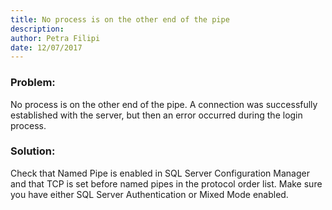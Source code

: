 ```yaml
---
title: No process is on the other end of the pipe
description: 
author: Petra Filipi
date: 12/07/2017
---
```


### Problem:
No process is on the other end of the pipe. A connection was successfully established with the server, but then an error occurred during the login process.

### Solution:
Check that Named Pipe is enabled in SQL Server Configuration Manager and that TCP is set before named pipes in the protocol order list. Make sure you have either SQL Server Authentication or Mixed Mode enabled.